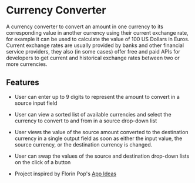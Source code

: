 # Currency Converter

A currency converter to convert an amount in one currency to its corresponding value in another currency using their current exchange rate, for example it can be used to calculate the value of 100 US Dollars in Euros. Current exchange rates are usually provided by banks and other financial service providers, they also (in some cases) offer free and paid APIs for developers to get current and historical exchange rates between two or more currencies.

## Features

- User can enter up to 9 digits to represent the amount to convert in a source input field
- User can view a sorted list of available currencies and select the currency to convert to and from in a source drop-down list
- User views the value of the source amount converted to the destination currency in a single output field as soon as either the input value, the source currency, or the destination currency is changed.
- User can swap the values of the source and destination drop-down lists on the click of a button

- Project inspired by Florin Pop's [App Ideas](https://ilyas-shahi.github.io/Currency-Converter/)
